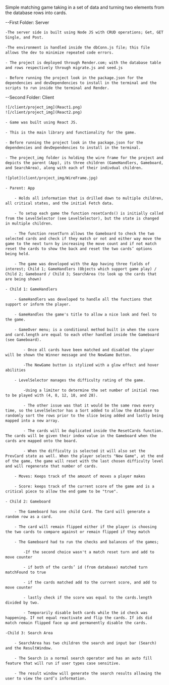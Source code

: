 Simple matching game taking in a set of data and turning two elements from the database rows into cards. 

--First Folder: Server

    -The server side is built using Node JS with CRUD operations; Get, GET Single, and Post. 
    
    -The environment is handled inside the dbConn.js file; this file allows the dev to minimize repeated code errors. 
   
    - The project is deployed through Render.com; with the database table and rows respectively through migrate.js and seed.js
    
    - Before running the project look in the package.json for the dependencies and devDependencies to install in the terminal and the scripts to run inside the terminal and Render.


--Second Folder: Client

    ![/client/project_img](React1.png)
    ![/client/project_img](React2.png)

    - Game was built using React JS.

    - This is the main library and functionality for the game.
   
    - Before running the project look in the package.json for the dependencies and devDependencies to install in the terminal.
    
    - The project_img folder is holding the wire frame for the project and depicts the parent (App), its three children (GameHandlers, Gameboard, and SearchArea), along with each of their indivdual children.

    ![plot](client/project_img/WireFrame.jpg)
    
    - Parent: App
       
        - Holds all information that is drilled down to multiple children, all critical states, and the initial Fetch data.
        
        - To setup each game the function resetCards() is initially called from the LevelSelector (see LevelSelector), but the state is changed in multiple children.
       
        - The function resetTurn allows the Gameboard to check the two selected cards and check if they match or not and either way move the game to the next turn by increasing the move count and if not match reset the cards to show the back and reset the two cards’ options being held.
       
        - The game was developed with the App having three fields of interest; Child 1; GameHandlers (Objects which support game play) / Child 2; Gameboard / Child 3; SearchArea (to look up the cards that are being shown)
    
    - Child 1: GameHandlers

        - GameHandlers was developed to handle all the functions that support or inform the player.

        - GameHandles the game's title to allow a nice look and feel to the game.

        - GameOver menu; is a conditional method built in when the score and card.length are equal to each other handled inside the Gameboard (see Gameboard). 

            - Once all cards have been matched and disabled the player will be shown the Winner message and the NewGame Button.

            -The NewGame button is stylized with a glow effect and hover abilities

        - LevelSelector manages the difficulty rating of the game. 
        
            -Using a limiter to determine the set number of initial rows to be played with (4, 8, 12, 18, and 28). 
            
            - The other issue was that it would be the same rows every time, so the LevelSelector has a Sort added to allow the database to randomly sort the rows prior to the slice being added and lastly being mapped into a new array. 
            
            - The cards will be duplicated inside the ResetCards function. The cards will be given their index value in the Gameboard when the cards are mapped onto the board.

            - When the difficulty is selected it will also set the PrevCard state as well. When the player selects "New Game", at the end of the game, the game will reset with the last chosen difficulty level and will regenerate that number of cards.

        - Moves: Keeps track of the amount of moves a player makes

        - Score: keeps track of the current score of the game and is a critical piece to allow the end game to be "true".

    - Child 2: Gameboard

        - The Gameboard has one child Card. The Card will generate a random row as a card. 

        - The card will remain flipped either if the player is choosing the two cards to compare against or remain flipped if they match

        - The Gameboard had to run the checks and balances of the games;

            -If the second choice wasn't a match reset turn and add to move counter

            - if both of the cards’ id (from database) matched turn matchFound to true

            - if the cards matched add to the current score, and add to move counter

            - lastly check if the score was equal to the cards.length divided by two.

            - Temporarily disable both cards while the id check was happening. If not equal reactivate and flip the cards. If ids did match remain flipped face up and permanently disable the cards.

    -Child 3: Search Area

        - SearchArea has two children the search and input bar (Search) and the ResultWindow.

        - The Search is a normal search operator and has an auto fill feature that will run if user types case sensitive.

        - The result window will generate the search results allowing the user to view the card’s information.
